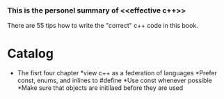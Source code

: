 ### This is the personel summary of <<effective c++>>
There are 55 tips how to write the "correct" c++ code in this book.

# Catalog
* The fisrt four chapter
  *view c++ as a federation of languages
  *Prefer const, enums, and inlines to #define
  *Use const whenever possible
  *Make sure that objects are initilaed before they are used
  
